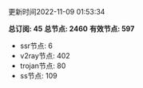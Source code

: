 更新时间2022-11-09 01:53:34

**总订阅: 45**
**总节点: 2460**
**有效节点: 597**
- ssr节点: 6
- v2ray节点: 402
- trojan节点: 80
- ss节点: 109
